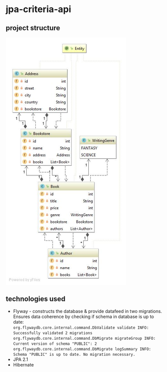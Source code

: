 # jpa-criteria-api
## project structure
![](classes-diag.jpg)

## technologies used
* Flyway - constructs the database & provide datafeed in two migrations.
Ensures data coherence by checking if schema in database is up to date:  
`org.flywaydb.core.internal.command.DbValidate validate
INFO: Successfully validated 2 migrations
org.flywaydb.core.internal.command.DbMigrate migrateGroup
INFO: Current version of schema "PUBLIC": 2
org.flywaydb.core.internal.command.DbMigrate logSummary
INFO: Schema "PUBLIC" is up to date. No migration necessary.`
* JPA 2.1
* Hibernate